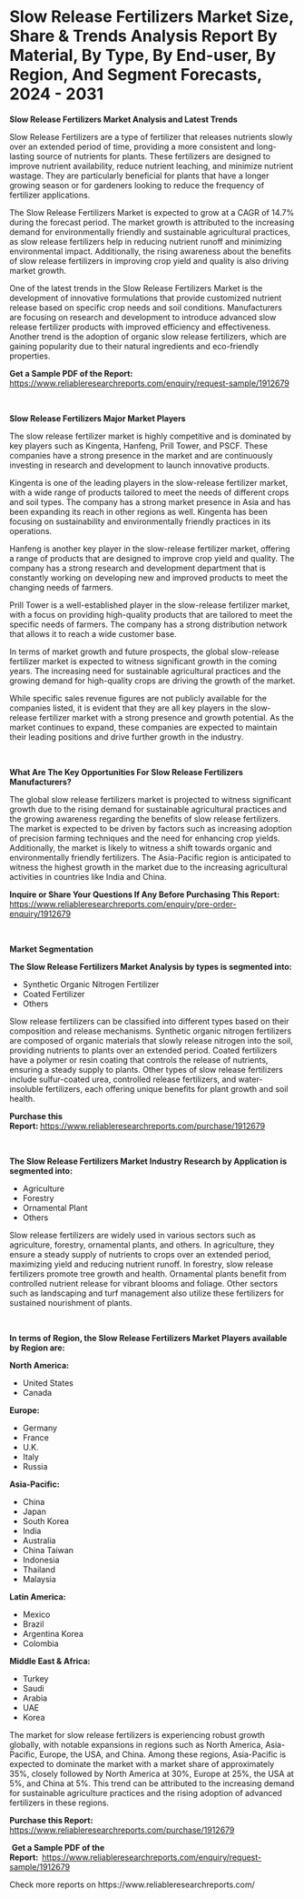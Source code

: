 <p><h1>Slow Release Fertilizers Market Size, Share & Trends Analysis Report By Material, By Type, By End-user, By Region, And Segment Forecasts, 2024 - 2031</h1></p><p><strong>Slow Release Fertilizers Market Analysis and Latest Trends</strong></p>
<p><p>Slow Release Fertilizers are a type of fertilizer that releases nutrients slowly over an extended period of time, providing a more consistent and long-lasting source of nutrients for plants. These fertilizers are designed to improve nutrient availability, reduce nutrient leaching, and minimize nutrient wastage. They are particularly beneficial for plants that have a longer growing season or for gardeners looking to reduce the frequency of fertilizer applications.</p><p>The Slow Release Fertilizers Market is expected to grow at a CAGR of 14.7% during the forecast period. The market growth is attributed to the increasing demand for environmentally friendly and sustainable agricultural practices, as slow release fertilizers help in reducing nutrient runoff and minimizing environmental impact. Additionally, the rising awareness about the benefits of slow release fertilizers in improving crop yield and quality is also driving market growth.</p><p>One of the latest trends in the Slow Release Fertilizers Market is the development of innovative formulations that provide customized nutrient release based on specific crop needs and soil conditions. Manufacturers are focusing on research and development to introduce advanced slow release fertilizer products with improved efficiency and effectiveness. Another trend is the adoption of organic slow release fertilizers, which are gaining popularity due to their natural ingredients and eco-friendly properties.</p></p>
<p><strong>Get a Sample PDF of the Report:&nbsp;</strong> <a href="https://www.reliableresearchreports.com/enquiry/request-sample/1912679">https://www.reliableresearchreports.com/enquiry/request-sample/1912679</a></p>
<p>&nbsp;</p>
<p><strong>Slow Release Fertilizers Major Market Players</strong></p>
<p><p>The slow release fertilizer market is highly competitive and is dominated by key players such as Kingenta, Hanfeng, Prill Tower, and PSCF. These companies have a strong presence in the market and are continuously investing in research and development to launch innovative products.</p><p>Kingenta is one of the leading players in the slow-release fertilizer market, with a wide range of products tailored to meet the needs of different crops and soil types. The company has a strong market presence in Asia and has been expanding its reach in other regions as well. Kingenta has been focusing on sustainability and environmentally friendly practices in its operations.</p><p>Hanfeng is another key player in the slow-release fertilizer market, offering a range of products that are designed to improve crop yield and quality. The company has a strong research and development department that is constantly working on developing new and improved products to meet the changing needs of farmers.</p><p>Prill Tower is a well-established player in the slow-release fertilizer market, with a focus on providing high-quality products that are tailored to meet the specific needs of farmers. The company has a strong distribution network that allows it to reach a wide customer base.</p><p>In terms of market growth and future prospects, the global slow-release fertilizer market is expected to witness significant growth in the coming years. The increasing need for sustainable agricultural practices and the growing demand for high-quality crops are driving the growth of the market.</p><p>While specific sales revenue figures are not publicly available for the companies listed, it is evident that they are all key players in the slow-release fertilizer market with a strong presence and growth potential. As the market continues to expand, these companies are expected to maintain their leading positions and drive further growth in the industry.</p></p>
<p>&nbsp;</p>
<p><strong>What Are The Key Opportunities For Slow Release Fertilizers Manufacturers?</strong></p>
<p><p>The global slow release fertilizers market is projected to witness significant growth due to the rising demand for sustainable agricultural practices and the growing awareness regarding the benefits of slow release fertilizers. The market is expected to be driven by factors such as increasing adoption of precision farming techniques and the need for enhancing crop yields. Additionally, the market is likely to witness a shift towards organic and environmentally friendly fertilizers. The Asia-Pacific region is anticipated to witness the highest growth in the market due to the increasing agricultural activities in countries like India and China.</p></p>
<p><strong>Inquire or Share Your Questions If Any Before Purchasing This Report:</strong> <a href="https://www.reliableresearchreports.com/enquiry/pre-order-enquiry/1912679">https://www.reliableresearchreports.com/enquiry/pre-order-enquiry/1912679</a></p>
<p>&nbsp;</p>
<p><strong>Market Segmentation</strong></p>
<p><strong>The Slow Release Fertilizers Market Analysis by types is segmented into:</strong></p>
<p><ul><li>Synthetic Organic Nitrogen Fertilizer</li><li>Coated Fertilizer</li><li>Others</li></ul></p>
<p><p>Slow release fertilizers can be classified into different types based on their composition and release mechanisms. Synthetic organic nitrogen fertilizers are composed of organic materials that slowly release nitrogen into the soil, providing nutrients to plants over an extended period. Coated fertilizers have a polymer or resin coating that controls the release of nutrients, ensuring a steady supply to plants. Other types of slow release fertilizers include sulfur-coated urea, controlled release fertilizers, and water-insoluble fertilizers, each offering unique benefits for plant growth and soil health.</p></p>
<p><strong>Purchase this Report:&nbsp;</strong><a href="https://www.reliableresearchreports.com/purchase/1912679">https://www.reliableresearchreports.com/purchase/1912679</a></p>
<p>&nbsp;</p>
<p><strong>The Slow Release Fertilizers Market Industry Research by Application is segmented into:</strong></p>
<p><ul><li>Agriculture</li><li>Forestry</li><li>Ornamental Plant</li><li>Others</li></ul></p>
<p><p>Slow release fertilizers are widely used in various sectors such as agriculture, forestry, ornamental plants, and others. In agriculture, they ensure a steady supply of nutrients to crops over an extended period, maximizing yield and reducing nutrient runoff. In forestry, slow release fertilizers promote tree growth and health. Ornamental plants benefit from controlled nutrient release for vibrant blooms and foliage. Other sectors such as landscaping and turf management also utilize these fertilizers for sustained nourishment of plants.</p></p>
<p>&nbsp;</p>
<p><strong>In terms of Region, the Slow Release Fertilizers Market Players available by Region are:</strong></p>
<p>
    <p> <strong> North America: </strong>
        <ul>
            <li>United States</li>
            <li>Canada</li>
        </ul>
        </p> 
    <p> <strong> Europe: </strong>
        <ul>
            <li>Germany</li>
            <li>France</li>
            <li>U.K.</li>
            <li>Italy</li>
            <li>Russia</li>
        </ul>
        </p> 
    <p> <strong> Asia-Pacific: </strong>
        <ul>
            <li>China</li>
            <li>Japan</li>
            <li>South Korea</li>
            <li>India</li>
            <li>Australia</li>
            <li>China Taiwan</li>
            <li>Indonesia</li>
            <li>Thailand</li>
            <li>Malaysia</li>
        </ul>
        </p> 
    <p> <strong> Latin America: </strong>
        <ul>
            <li>Mexico</li>
            <li>Brazil</li>
            <li>Argentina Korea</li>
            <li>Colombia</li>
        </ul>
        </p> 
    <p> <strong> Middle East & Africa: </strong>
        <ul>
            <li>Turkey</li>
            <li>Saudi</li>
            <li>Arabia</li>
            <li>UAE</li>
            <li>Korea</li>
        </ul>
    </p>
    </p>
<p><p>The market for slow release fertilizers is experiencing robust growth globally, with notable expansions in regions such as North America, Asia-Pacific, Europe, the USA, and China. Among these regions, Asia-Pacific is expected to dominate the market with a market share of approximately 35%, closely followed by North America at 30%, Europe at 25%, the USA at 5%, and China at 5%. This trend can be attributed to the increasing demand for sustainable agriculture practices and the rising adoption of advanced fertilizers in these regions.</p></p>
<p><strong>Purchase this Report: </strong><a href="https://www.reliableresearchreports.com/purchase/1912679">https://www.reliableresearchreports.com/purchase/1912679</a></p>
<p>&nbsp;<strong>Get a Sample PDF of the Report:&nbsp;&nbsp;</strong><a href="https://www.reliableresearchreports.com/enquiry/request-sample/1912679">https://www.reliableresearchreports.com/enquiry/request-sample/1912679</a></p>
<p><strong></strong></p>
<p>Check more reports on https://www.reliableresearchreports.com/</p>